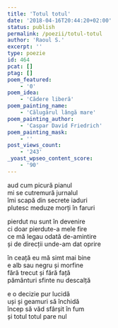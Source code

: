 ```yaml
---
title: 'Totul totul'
date: '2018-04-16T20:44:20+02:00'
status: publish
permalink: /poezii/totul-totul
author: 'Raoul S.'
excerpt: ''
type: poezie
id: 464
pcat: []
ptag: []
poem_featured:
    - '0'
poem_idea:
    - 'Cădere liberă'
poem_painting_name:
    - 'Călugărul lângă mare'
poem_painting_author:
    - 'Caspar David Friedrich'
poem_painting_mask:
    - ''
post_views_count:
    - '243'
_yoast_wpseo_content_score:
    - '90'
---
```

aud cum picură pianul  
mi se cutremură jurnalul  
îmi scapă din secrete iaduri  
plutesc meduze morți în faruri

pierdut nu sunt în devenire  
ci doar pierdute-a mele fire  
ce mă legau odată de-amintire  
și de direcții unde-am dat oprire

în ceață eu mă simt mai bine  
e alb sau negru și morfine  
fără trecut și fără față  
pământuri sfinte nu descalță

e o decizie pur lucidă  
uși și geamuri să închidă  
încep să văd sfârșit în fum  
și totul totul pare nul